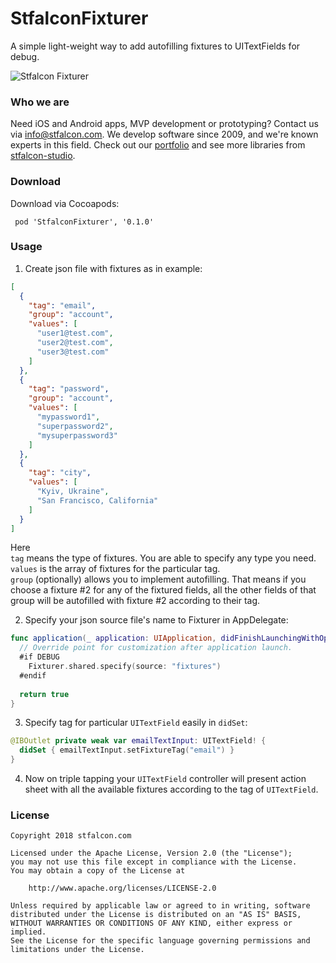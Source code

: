 # StfalconFixturer

A simple light-weight way to add autofilling fixtures to UITextFields for debug.

![Stfalcon Fixturer](https://i.imgur.com/Jo01gtY.gif)

### Who we are
Need iOS and Android apps, MVP development or prototyping? Contact us via info@stfalcon.com. We develop software since 2009, and we're known experts in this field. Check out our [portfolio](https://stfalcon.com/en/portfolio) and see more libraries from [stfalcon-studio](https://stfalcon-studio.github.io/).

### Download

Download via Cocoapods:
```pod
 pod 'StfalconFixturer', '0.1.0'
```

### Usage

1. Create json file with fixtures as in example:
```json
[
  {
    "tag": "email",
    "group": "account",
    "values": [
      "user1@test.com",
      "user2@test.com",
      "user3@test.com"
    ]
  },
  {
    "tag": "password",
    "group": "account",
    "values": [
      "mypassword1",
      "superpassword2",
      "mysuperpassword3"
    ]
  },
  {
    "tag": "city",
    "values": [
      "Kyiv, Ukraine",
      "San Francisco, California"
    ]
  }
]
```
Here  
`tag` means the type of fixtures. You are able to specify any type you need.  
`values` is the array of fixtures for the particular tag.  
`group` (optionally) allows you to implement autofilling. That means if you choose a fixture #2 for any of the fixtured fields, 
all the other fields of that group will be autofilled with fixture #2 according to their tag.

2. Specify your json source file's name to Fixturer in AppDelegate:
```swift
func application(_ application: UIApplication, didFinishLaunchingWithOptions launchOptions: [UIApplication.LaunchOptionsKey: Any]?) -> Bool {
  // Override point for customization after application launch.
  #if DEBUG
    Fixturer.shared.specify(source: "fixtures")
  #endif
  
  return true
}
```

3. Specify tag for particular `UITextField` easily in `didSet`:
```swift
@IBOutlet private weak var emailTextInput: UITextField! {
  didSet { emailTextInput.setFixtureTag("email") }
}
```

4. Now on triple tapping your `UITextField` controller will present action sheet with all the available fixtures 
according to the tag of `UITextField`.

### License 

```
Copyright 2018 stfalcon.com

Licensed under the Apache License, Version 2.0 (the "License");
you may not use this file except in compliance with the License.
You may obtain a copy of the License at

    http://www.apache.org/licenses/LICENSE-2.0

Unless required by applicable law or agreed to in writing, software
distributed under the License is distributed on an "AS IS" BASIS,
WITHOUT WARRANTIES OR CONDITIONS OF ANY KIND, either express or implied.
See the License for the specific language governing permissions and
limitations under the License.
```
